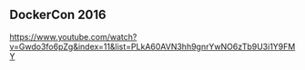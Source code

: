 DockerCon 2016
-

https://www.youtube.com/watch?v=Gwdo3fo6pZg&index=11&list=PLkA60AVN3hh9gnrYwNO6zTb9U3i1Y9FMY
